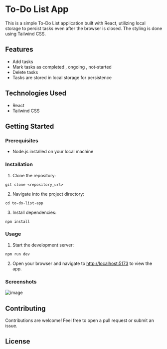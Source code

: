 
# To-Do List App

This is a simple To-Do List application built with React, utilizing local storage to persist tasks even after the browser is closed. The styling is done using Tailwind CSS.

## Features

- Add tasks
- Mark tasks as completed , ongoing , not-started 
- Delete tasks
- Tasks are stored in local storage for persistence

## Technologies Used

- React
- Tailwind CSS

## Getting Started

### Prerequisites

- Node.js installed on your local machine

### Installation

1. Clone the repository:

```
git clone <repository_url>
```

2. Navigate into the project directory:

```
cd to-do-list-app
```

3. Install dependencies:

```
npm install
```

### Usage

1. Start the development server:

```
npm run dev
```

2. Open your browser and navigate to [http://localhost:5173](http://localhost:5173) to view the app.

### Screenshots

![image](https://github.com/datharv07/To-Do-List/assets/113291891/e6bd1318-31b3-4d80-963f-9b2a99d72828)

## Contributing

Contributions are welcome! Feel free to open a pull request or submit an issue.

## License

```

